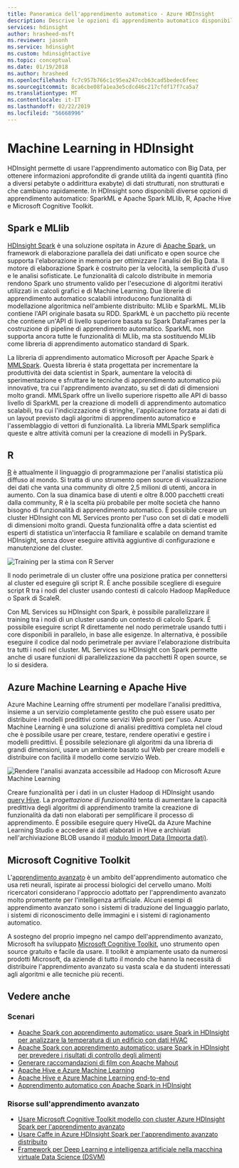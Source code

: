 ```yaml
---
title: Panoramica dell'apprendimento automatico - Azure HDInsight
description: Descrive le opzioni di apprendimento automatico disponibili in HDInsight.
services: hdinsight
author: hrasheed-msft
ms.reviewer: jasonh
ms.service: hdinsight
ms.custom: hdinsightactive
ms.topic: conceptual
ms.date: 01/19/2018
ms.author: hrasheed
ms.openlocfilehash: fc7c957b766c1c95ea247ccb63cad5bedec6feec
ms.sourcegitcommit: 8ca6cbe08fa1ea3e5cdcd46c217cfdf17f7ca5a7
ms.translationtype: MT
ms.contentlocale: it-IT
ms.lasthandoff: 02/22/2019
ms.locfileid: "56668996"
---
```

# <a name="machine-learning-on-hdinsight"></a>Machine Learning in HDInsight

HDInsight permette di usare l'apprendimento automatico con Big Data, per ottenere informazioni approfondite di grande utilità da ingenti quantità (fino a diversi petabyte o addirittura exabyte) di dati strutturati, non strutturati e che cambiano rapidamente. In HDInsight sono disponibili diverse opzioni di apprendimento automatico:  SparkML e Apache Spark MLlib, R, Apache Hive e Microsoft Cognitive Toolkit.

## <a name="sparkml-and-mllib"></a>Spark e MLlib

[HDInsight Spark](spark/apache-spark-overview.md) è una soluzione ospitata in Azure di [Apache Spark](https://spark.apache.org/), un framework di elaborazione parallela dei dati unificato e open source che supporta l'elaborazione in memoria per ottimizzare l'analisi dei Big Data. Il motore di elaborazione Spark è costruito per la velocità, la semplicità d'uso e le analisi sofisticate. Le funzionalità di calcolo distribuite in memoria rendono Spark uno strumento valido per l'esecuzione di algoritmi iterativi utilizzati in calcoli grafici e di Machine Learning. Due librerie di apprendimento automatico scalabili introducono funzionalità di modellazione algoritmica nell'ambiente distribuito: MLlib e SparkML. MLlib contiene l'API originale basata su RDD. SparkML è un pacchetto più recente che contiene un'API di livello superiore basata su Spark DataFrames per la costruzione di pipeline di apprendimento automatico. SparkML non supporta ancora tutte le funzionalità di MLlib, ma sta sostituendo MLlib come libreria di apprendimento automatico standard di Spark.

La libreria di apprendimento automatico Microsoft per Apache Spark è [MMLSpark](https://github.com/Azure/mmlspark). Questa libreria è stata progettata per incrementare la produttività dei data scientist in Spark, aumentare la velocità di sperimentazione e sfruttare le tecniche di apprendimento automatico più innovative, tra cui l'apprendimento avanzato, su set di dati di dimensioni molto grandi. MMLSpark offre un livello superiore rispetto alle API di basso livello di SparkML per la creazione di modelli di apprendimento automatico scalabili, tra cui l'indicizzazione di stringhe, l'applicazione forzata ai dati di un layout previsto dagli algoritmi di apprendimento automatico e l'assemblaggio di vettori di funzionalità. La libreria MMLSpark semplifica queste e altre attività comuni per la creazione di modelli in PySpark.

## <a name="r"></a>R

[R](https://www.r-project.org/) è attualmente il linguaggio di programmazione per l'analisi statistica più diffuso al mondo. Si tratta di uno strumento open source di visualizzazione dei dati che vanta una community di oltre 2,5 milioni di utenti, ancora in aumento. Con la sua dinamica base di utenti e oltre 8.000 pacchetti creati dalla community, R è la scelta più probabile per molte società che hanno bisogno di funzionalità di apprendimento automatico. È possibile creare un cluster HDInsight con ML Services pronto per l'uso con set di dati e modelli di dimensioni molto grandi. Questa funzionalità offre a data scientist ed esperti di statistica un'interfaccia R familiare e scalabile on demand tramite HDInsight, senza dover eseguire attività aggiuntive di configurazione e manutenzione del cluster.

![Training per la stima con R Server](./media/hdinsight-machine-learning-overview/r-training.png)

Il nodo perimetrale di un cluster offre una posizione pratica per connettersi al cluster ed eseguire gli script R.  È anche possibile scegliere di eseguire script R tra i nodi del cluster usando contesti di calcolo Hadoop MapReduce o Spark di ScaleR.

Con ML Services su HDInsight con Spark, è possibile parallelizzare il training tra i nodi di un cluster usando un contesto di calcolo Spark. È possibile eseguire script R direttamente nel nodo perimetrale usando tutti i core disponibili in parallelo, in base alle esigenze. In alternativa, è possibile eseguire il codice dal nodo perimetrale per avviare l'elaborazione distribuita tra tutti i nodi nel cluster. ML Services su HDInsight con Spark permette anche di usare funzioni di parallelizzazione da pacchetti R open source, se lo si desidera.

## <a name="azure-machine-learning-and-apache-hive"></a>Azure Machine Learning e Apache Hive

Azure Machine Learning offre strumenti per modellare l'analisi predittiva, insieme a un servizio completamente gestito che può essere usato per distribuire i modelli predittivi come servizi Web pronti per l'uso. Azure Machine Learning è una soluzione di analisi predittiva completa nel cloud che è possibile usare per creare, testare, rendere operativi e gestire i modelli predittivi. È possibile selezionare gli algoritmi da una libreria di grandi dimensioni, usare un ambiente basato sul Web per creare modelli e distribuire con facilità il modello come servizio Web.

![Rendere l'analisi avanzata accessibile ad Hadoop con Microsoft Azure Machine Learning](./media/hdinsight-machine-learning-overview/hadoop-azure-ml.png)

Creare funzionalità per i dati in un cluster Hadoop di HDInsight usando [query Hive](../machine-learning/team-data-science-process/create-features-hive.md). La *progettazione di funzionalità* tenta di aumentare la capacità predittiva degli algoritmi di apprendimento tramite la creazione di funzionalità da dati non elaborati per semplificare il processo di apprendimento. È possibile eseguire query HiveQL da Azure Machine Learning Studio e accedere ai dati elaborati in Hive e archiviati nell'archiviazione BLOB usando il [modulo Import Data (Importa dati)](../machine-learning/studio/import-data.md).

## <a name="microsoft-cognitive-toolkit"></a>Microsoft Cognitive Toolkit

L'[apprendimento avanzato](https://www.microsoft.com/en-us/research/group/dltc/) è un ambito dell'apprendimento automatico che usa reti neurali, ispirate ai processi biologici del cervello umano. Molti ricercatori considerano l'approccio adottato per l'apprendimento avanzato molto promettente per l'intelligenza artificiale. Alcuni esempi di apprendimento avanzato sono i sistemi di traduzione del linguaggio parlato, i sistemi di riconoscimento delle immagini e i sistemi di ragionamento automatico.

A sostegno del proprio impegno nel campo dell'apprendimento avanzato, Microsoft ha sviluppato [Microsoft Cognitive Toolkit](https://www.microsoft.com/en-us/cognitive-toolkit/), uno strumento open source gratuito e facile da usare. Il toolkit è ampiamente usato da numerosi prodotti Microsoft, da aziende di tutto il mondo che hanno la necessità di distribuire l'apprendimento avanzato su vasta scala e da studenti interessati agli algoritmi e alle tecniche più recenti.

## <a name="see-also"></a>Vedere anche 

### <a name="scenarios"></a>Scenari

* [Apache Spark con apprendimento automatico: usare Spark in HDInsight per analizzare la temperatura di un edificio con dati HVAC](spark/apache-spark-ipython-notebook-machine-learning.md)
* [Apache Spark con apprendimento automatico: usare Spark in HDInsight per prevedere i risultati di controllo degli alimenti](spark/apache-spark-machine-learning-mllib-ipython.md)
* [Generare raccomandazioni di film con Apache Mahout](hadoop/apache-hadoop-mahout-linux-mac.md)
* [Apache Hive e Azure Machine Learning](../machine-learning/team-data-science-process/create-features-hive.md)
* [Apache Hive e Azure Machine Learning end-to-end](../machine-learning/team-data-science-process/hive-walkthrough.md)
* [Apprendimento automatico con Apache Spark in HDInsight](../machine-learning/team-data-science-process/spark-overview.md)

### <a name="deep-learning-resources"></a>Risorse sull'apprendimento avanzato

* [Usare Microsoft Cognitive Toolkit modello con cluster Azure HDInsight Spark per l'apprendimento avanzato](spark/apache-spark-microsoft-cognitive-toolkit.md)
* [Usare Caffe in Azure HDInsight Spark per l'apprendimento avanzato distribuito](spark/apache-spark-deep-learning-caffe.md)
* [Framework per Deep Learning e intelligenza artificiale nella macchina virtuale Data Science (DSVM)](https://docs.microsoft.com/en-us/azure/machine-learning/data-science-virtual-machine/dsvm-deep-learning-ai-frameworks)
